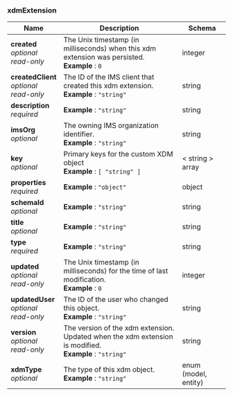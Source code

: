 
<a name="xdmextension"></a>
### xdmExtension

|Name|Description|Schema|
|---|---|---|
|**created**  <br>*optional*  <br>*read-only*|The Unix timestamp (in milliseconds) when this xdm extension was persisted.  <br>**Example** : `0`|integer|
|**createdClient**  <br>*optional*  <br>*read-only*|The ID of the IMS client that created this xdm extension.  <br>**Example** : `"string"`|string|
|**description**  <br>*required*|**Example** : `"string"`|string|
|**imsOrg**  <br>*optional*|The owning IMS organization identifier.  <br>**Example** : `"string"`|string|
|**key**  <br>*optional*|Primary keys for the custom XDM object  <br>**Example** : `[ "string" ]`|< string > array|
|**properties**  <br>*required*|**Example** : `"object"`|object|
|**schemaId**  <br>*optional*|**Example** : `"string"`|string|
|**title**  <br>*optional*|**Example** : `"string"`|string|
|**type**  <br>*required*|**Example** : `"string"`|string|
|**updated**  <br>*optional*  <br>*read-only*|The Unix timestamp (in milliseconds) for the time of last modification.  <br>**Example** : `0`|integer|
|**updatedUser**  <br>*optional*  <br>*read-only*|The ID of the user who changed this object.  <br>**Example** : `"string"`|string|
|**version**  <br>*optional*  <br>*read-only*|The version of the xdm extension. Updated when the xdm extension is modified.  <br>**Example** : `"string"`|string|
|**xdmType**  <br>*optional*|The type of this xdm object.  <br>**Example** : `"string"`|enum (model, entity)|



